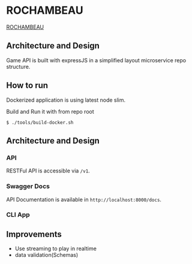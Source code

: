 # ROCHAMBEAU

[ROCHAMBEAU](https://bit.ly/3rvU71t)


## Architecture and Design

Game API is built with expressJS in a simplified layout microservice repo structure.

## How to run

Dockerized application is using latest node slim.

Build and Run it with from repo root

```
$ ./tools/build-docker.sh
```


## Architecture and Design 

### API

RESTFul API is accessible via `/v1`. 

### Swagger Docs

API Documentation is available in `http://localhost:8000/docs`.

### CLI App


## Improvements

- Use streaming to play in realtime
- data validation(Schemas)
